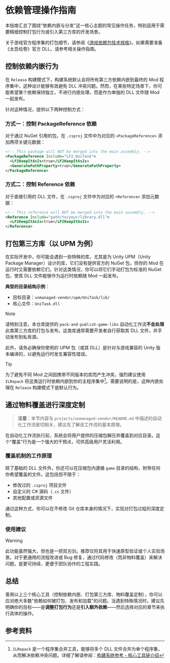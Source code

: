 # 依赖管理操作指南

本指南汇总了围绕"依赖内嵌与分发"这一核心主题的常见操作任务，特别适用于需要精细控制打包行为或引入第三方库的开发场景。

关于游戏官方程序集的打包细节，请参阅《[游戏依赖包技术规格](../reference/game-libs-packaging.md)》。如果需要准备《太吾绘卷》官方 DLL，请参考相关操作指南。

## 控制依赖内嵌行为

在 `Release` 构建模式下，构建系统默认会将所有第三方依赖内嵌到最终的 Mod 程序集中，这种设计能够有效避免 DLL 冲突问题。然而，在某些特定场景下，你可能希望某个依赖保持独立，不进行内嵌处理，而是作为单独的 DLL 文件随 Mod 一起发布。

针对这种情况，提供以下两种控制方式：

### 方式一：控制 PackageReference 依赖

对于通过 NuGet 引用的包，在 `.csproj` 文件中为对应的 `<PackageReference>` 添加两项关键元数据：

```xml
<!-- This package will NOT be merged into the main assembly. -->
<PackageReference Include="LF2.UniTask">
  <LF2KeepItAsIs>true</LF2KeepItAsIs>
  <GeneratePathProperty>true</GeneratePathProperty>
</PackageReference>
```

### 方式二：控制 Reference 依赖

对于直接引用的 DLL 文件，在 `.csproj` 文件中为对应的 `<Reference>` 添加元数据：

```xml
<!-- This reference will NOT be merged into the main assembly. -->
<Reference Include="path/to/your/library.dll">
  <LF2KeepItAsIs>true</LF2KeepItAsIs>
</Reference>
```

## 打包第三方库（以 UPM 为例）

在实际开发中，你可能会遇到一些特殊的库，尤其是为 Unity UPM（Unity Package Manager）设计的库，它们没有提供官方的 NuGet 包，但你的 Mod 在运行时又需要依赖它们。针对这类情况，你可以将它们手动打包为标准的 NuGet 包，使其 DLL 文件能够作为运行时依赖随 Mod 一起发布。

**典型的目录结构示例**：
- 目标目录：`unmanaged-vendor/upm/UniTask/lib/`
- 核心文件：`UniTask.dll`

> [!NOTE]
> 请特别注意，本仓库提供的 `pack-and-publish-game-libs` 自动化工作流**不会处理**此类第三方库的打包与发布。这类库通常需要开发者自行获取其 DLL 文件，并手动发布到私有源。
>
> 此外，请务必确保你使用的 UPM 包（或其 DLL）是针对与游戏兼容的 Unity 版本编译的，以避免运行时发生兼容性错误。

> [!TIP]
> 为了避免不同 Mod 之间因携带不同版本的库而产生冲突，强烈建议使用 `ILRepack` 将这类运行时依赖内嵌到你的主程序集中[^1]。需要说明的是，这种内嵌处理在 `Release` 构建模式下是默认行为。
>

## 通过物料覆盖进行深度定制

> **注意**：本节内容与 `projects/unmanaged-vendor/README.md` 中描述的自动化工作流密切相关，建议先了解该工作流的基本原理。

在自动化工作流执行前，系统会将用户提供的压缩包解压并覆盖到对应目录。这个"覆盖"行为是一个强大的干预点，可供高级用户灵活利用。

### 覆盖机制的工作原理

除了基础的 DLL 文件外，你还可以在压缩包内遵循 `game` 目录的结构，附带任何你希望覆盖的文件。这包括但不限于：
- 修改过的 `.csproj` 项目文件
- 自定义的 C# 源码（`.cs` 文件）
- 其他配置或资源文件

通过这种方式，你可以在不修改 Git 仓库本身的情况下，实现对打包过程的深度定制。

### 使用建议

> [!WARNING]
> 此功能虽然强大，但也是一把双刃剑。推荐仅将其用于快速原型验证或个人实验场景。对于更通用的流程改进或 Bug 修复，通过代码修改（而非物料覆盖）来解决问题，是更可持续、更便于团队协作的工程实践。

## 总结

善用以上三个核心工具（控制依赖内嵌、打包第三方库、物料覆盖定制），你可以应对绝大多数"依赖如何被打包、发布和加载"的问题。当遇到特殊情况时，建议先明确你的目标——是**调整打包行为**还是**引入额外依赖**——然后选择对应的章节来执行具体的操作。

## 参考资料

[^1]: `ILRepack` 是一个程序集合并工具，能够将多个 DLL 文件合并为单个程序集，从而解决依赖冲突问题。详细了解请参阅：[构建系统参考 - 核心工具链介绍](../reference/build-system.md#核心工具链介绍)

